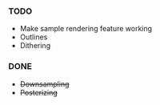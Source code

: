 ### TODO
* Make sample rendering feature working
* Outlines
* Dithering

### DONE
* ~~Downsampling~~
* ~~Posterizing~~